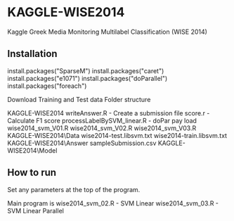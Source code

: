 KAGGLE-WISE2014
===============

Kaggle Greek Media Monitoring Multilabel Classification (WISE 2014)

## Installation
install.packages("SparseM")
install.packages("caret")
install.packages("e1071")
install.packages("doParallel")
install.packages("foreach")

Download Training and Test data
Folder structure

KAGGLE-WISE2014
	writeAnswer.R    - Create a submission file
	score.r          - Calculate F1 score
	processLabelBySVM_linear.R - doPar pay load
	wise2014_svm_V01.R
	wise2014_svm_V02.R
	wise2014_svm_V03.R	
KAGGLE-WISE2014\Data
	wise2014-test.libsvm.txt
	wise2014-train.libsvm.txt
KAGGLE-WISE2014\Answer
	sampleSubmission.csv
KAGGLE-WISE2014\Model

## How to run
Set any parameters at the top of the program. 

Main program is
wise2014_svm_02.R  - SVM Linear
wise2014_svm_03.R  - SVM Linear Parallel



